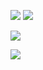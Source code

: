 ![](https://img.shields.io/badge/Xbox-0f780f?style=for-the-bagde&logo=xbox&-white)
![](https://img.shields.io/badge/JavaScript-F7DF1E?style=for-the-bagde&logo=javascript&logoColor=black)

![](https://img.shields.io/badge/BootStrap-563D7C?style=for-the-bagde&logo=bootstrap&logoColor=white)

![](https://img.shields.io/badge/Audi-BB0a30?style=for-the-bagde&logo=Audi&logoColor=white)